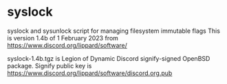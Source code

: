 # syslock
syslock and sysunlock script for managing filesystem immutable flags
This is version 1.4b of 1 February 2023 from https://www.discord.org/lippard/software/

syslock-1.4b.tgz is Legion of Dynamic Discord signify-signed OpenBSD package.
Signify public key is https://www.discord.org/lippard/software/discord.org.pub
